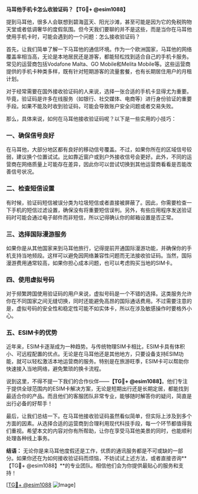 **马耳他手机卡怎么收验证码？【TG💪+ @esim1088】**

提到马耳他，很多人会联想到碧海蓝天、阳光沙滩，甚至可能是因为它的免税购物天堂或者低调奢华的度假氛围。但今天我们要聊的并不是这些，而是当你在马耳他使用手机卡时，可能会遇到的一个问题：怎么接收验证码？

首先，让我们简单了解一下马耳他的通信环境。作为一个欧洲国家，马耳他的网络覆盖率相当高，无论是本地居民还是游客，都能轻松找到适合自己的手机卡服务。常见的运营商包括Vodafone Malta、GO Mobile和Melita Mobile等。这些运营商提供的手机卡种类多样，既有针对短期游客的流量套餐，也有长期居住用户的月租计划。

对于经常需要在国外接收验证码的人来说，选择一张合适的手机卡显得尤为重要。毕竟，验证码是许多在线服务（如银行、社交媒体、电商等）进行身份验证的重要手段。如果不能及时收到验证码，可能会导致账户安全问题或者交易失败。

那么，具体来说，如何在马耳他接收验证码呢？以下是一些实用的小技巧：

### **一、确保信号良好**
在马耳他，大部分地区都有良好的移动信号覆盖。不过，如果你所在的区域信号较弱，建议换个位置试试。比如靠近窗户或到户外接收信号会更好。此外，不同的运营商在网络质量上可能存在差异，因此你可以尝试切换到其他运营商看看是否能改善信号状况。

### **二、检查短信设置**
有时候，验证码短信被误分类为垃圾短信或者直接被屏蔽了。因此，你需要检查一下手机的短信过滤设置，确保没有将重要短信误判。另外，有些应用程序发送验证码时可能会通过电子邮件而非短信，所以记得确认你的邮箱设置是否正常。

### **三、选择国际漫游服务**
如果你是从其他国家来到马耳他旅行，记得提前开通国际漫游功能，并确保你的手机支持当地频段。这样可以避免因网络兼容性问题而无法接收验证码。当然，国际漫游费用通常较高，如果你担心成本问题，也可以考虑购买当地的SIM卡。

### **四、使用虚拟号码**
对于频繁跨国使用验证码的用户来说，虚拟号码是一个不错的选择。这类服务允许你在不同国家之间无缝切换，同时还能避免高昂的国际通话费用。不过需要注意的是，虚拟号码的安全性和稳定性可能不如实体卡，所以在涉及敏感操作时要格外小心。

### **五、ESIM卡的优势**
近年来，ESIM卡逐渐成为一种趋势。与传统物理SIM卡相比，ESIM卡具有体积小、可远程配置的优点。无论是在马耳他还是其他地方，只要设备支持ESIM功能，就可以轻松激活本地运营商的服务。特别是在旅游旺季，ESIM卡可以帮助你快速接入当地网络，避免繁琐的换卡流程。

说到这里，不得不提一下我们的合作伙伴——**【TG💪+ @esim1088】**。他们专注于提供全球范围内的ESIM卡解决方案，无论是短期出行还是长期定居，都能找到最适合你的产品。而且他们的客服团队非常专业，能够随时解答你的疑问，简直是出行必备的好帮手！

最后，让我们总结一下。在马耳他接收验证码虽然看似简单，但实际上涉及到多个方面的因素。从选择合适的运营商到合理利用现代科技手段，每一个环节都值得我们重视。希望本文的内容对你有所帮助，让你在享受马耳他美景的同时，也能顺利处理各种线上事务。

**结语：**
无论你是来马耳他度假还是工作，优质的通讯服务都是不可或缺的一部分。如果你还在为如何接收验证码而烦恼，不妨试试上述方法，或者直接咨询**【TG💪+ @esim1088】**的专业团队。相信他们会为你提供最贴心的服务和支持！

[[TG💪+ @esim1088](https://t.me/s/esim1088) ![Image](https://i.postimg.cc/4NQfJmqS/Snipaste-2025-05-13-00-14-12.png)]